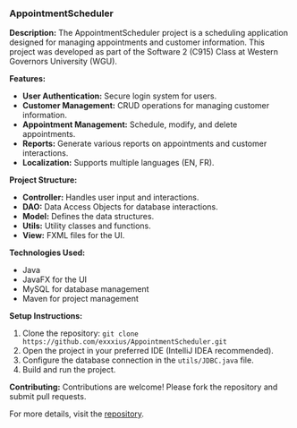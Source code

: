 ### AppointmentScheduler

**Description:**
The AppointmentScheduler project is a scheduling application designed for managing appointments and customer information. This project was developed as part of the Software 2 (C915) Class at Western Governors University (WGU).

**Features:**
- **User Authentication:** Secure login system for users.
- **Customer Management:** CRUD operations for managing customer information.
- **Appointment Management:** Schedule, modify, and delete appointments.
- **Reports:** Generate various reports on appointments and customer interactions.
- **Localization:** Supports multiple languages (EN, FR).

**Project Structure:**
- **Controller:** Handles user input and interactions.
- **DAO:** Data Access Objects for database interactions.
- **Model:** Defines the data structures.
- **Utils:** Utility classes and functions.
- **View:** FXML files for the UI.

**Technologies Used:**
- Java
- JavaFX for the UI
- MySQL for database management
- Maven for project management

**Setup Instructions:**
1. Clone the repository: `git clone https://github.com/exxxius/AppointmentScheduler.git`
2. Open the project in your preferred IDE (IntelliJ IDEA recommended).
3. Configure the database connection in the `utils/JDBC.java` file.
4. Build and run the project.

**Contributing:**
Contributions are welcome! Please fork the repository and submit pull requests.

For more details, visit the [repository](https://github.com/exxxius/AppointmentScheduler).
